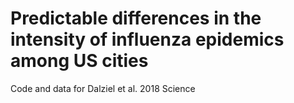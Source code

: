 # Predictable differences in the intensity of influenza epidemics among US cities
Code and data for Dalziel et al. 2018 Science
